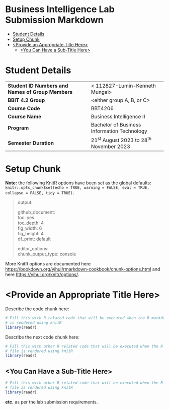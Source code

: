 Business Intelligence Lab Submission Markdown
================
<Specify your name here>
<Specify the date when you submitted the lab>

- [Student Details](#student-details)
- [Setup Chunk](#setup-chunk)
- [\<Provide an Appropriate Title
  Here\>](#provide-an-appropriate-title-here)
  - [\<You Can Have a Sub-Title Here\>](#you-can-have-a-sub-title-here)

# Student Details

|                                                   |                                                                                            |
|---------------------------------------------------|--------------------------------------------------------------------------------------------|
| **Student ID Numbers and Names of Group Members** | \< 112827-Lumin-Kenneth Mungai\> |
| **BBIT 4.2 Group**                                | \<either group A, B, or C\>                                                                |
| **Course Code**                                   | BBT4206                                                                                    |
| **Course Name**                                   | Business Intelligence II                                                                   |
| **Program**                                       | Bachelor of Business Information Technology                                                |
| **Semester Duration**                             | 21<sup>st</sup> August 2023 to 28<sup>th</sup> November 2023                               |

# Setup Chunk

**Note:** the following KnitR options have been set as the global
defaults:  
`knitr::opts_chunk$set(echo = TRUE, warning = FALSE, eval = TRUE,                        collapse = FALSE, tidy = TRUE)`.

> output:  
>   
> github_document:  
> toc: yes  
> toc_depth: 4  
> fig_width: 6  
> fig_height: 4  
> df_print: default  
>   
> editor_options:  
> chunk_output_type: console

More KnitR options are documented here
<https://bookdown.org/yihui/rmarkdown-cookbook/chunk-options.html> and
here <https://yihui.org/knitr/options/>.

# \<Provide an Appropriate Title Here\>

Describe the code chunk here:

``` r
# Fill this with R related code that will be executed when the R markdown file
# is rendered using knitR
library(readr)
```

Describe the next code chunk here:

``` r
# Fill this with other R related code that will be executed when the R markdown
# file is rendered using knitR
library(readr)
```

## \<You Can Have a Sub-Title Here\>

``` r
# Fill this with other R related code that will be executed when the R markdown
# file is rendered using knitR
library(readr)
```

**etc.** as per the lab submission requirements.
